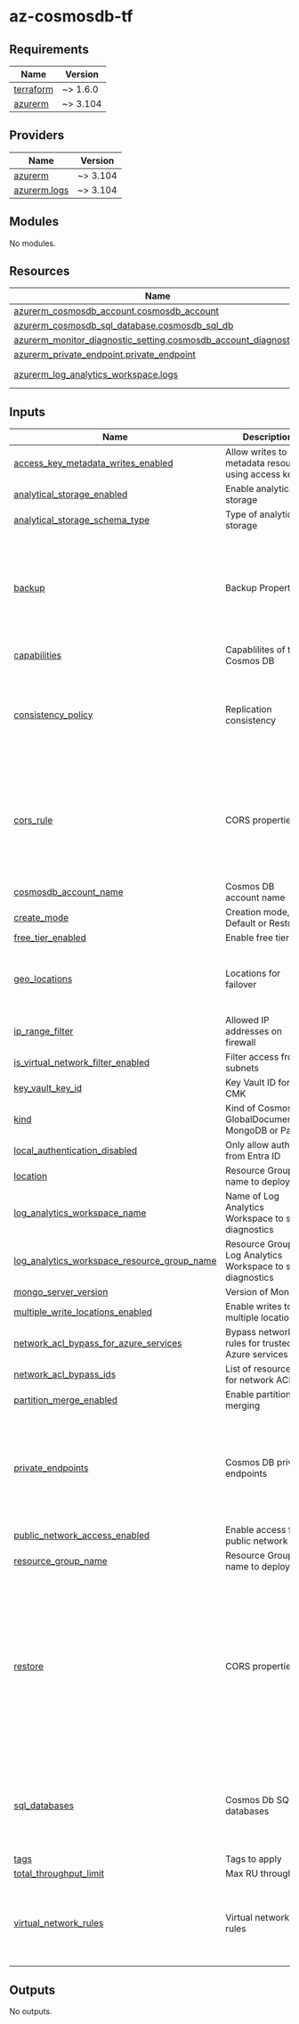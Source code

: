 # az-cosmosdb-tf
<!-- BEGIN_TF_DOCS -->
## Requirements

| Name | Version |
|------|---------|
| <a name="requirement_terraform"></a> [terraform](#requirement\_terraform) | ~> 1.6.0 |
| <a name="requirement_azurerm"></a> [azurerm](#requirement\_azurerm) | ~> 3.104 |

## Providers

| Name | Version |
|------|---------|
| <a name="provider_azurerm"></a> [azurerm](#provider\_azurerm) | ~> 3.104 |
| <a name="provider_azurerm.logs"></a> [azurerm.logs](#provider\_azurerm.logs) | ~> 3.104 |

## Modules

No modules.

## Resources

| Name | Type |
|------|------|
| [azurerm_cosmosdb_account.cosmosdb_account](https://registry.terraform.io/providers/hashicorp/azurerm/latest/docs/resources/cosmosdb_account) | resource |
| [azurerm_cosmosdb_sql_database.cosmosdb_sql_db](https://registry.terraform.io/providers/hashicorp/azurerm/latest/docs/resources/cosmosdb_sql_database) | resource |
| [azurerm_monitor_diagnostic_setting.cosmosdb_account_diagnostics](https://registry.terraform.io/providers/hashicorp/azurerm/latest/docs/resources/monitor_diagnostic_setting) | resource |
| [azurerm_private_endpoint.private_endpoint](https://registry.terraform.io/providers/hashicorp/azurerm/latest/docs/resources/private_endpoint) | resource |
| [azurerm_log_analytics_workspace.logs](https://registry.terraform.io/providers/hashicorp/azurerm/latest/docs/data-sources/log_analytics_workspace) | data source |

## Inputs

| Name | Description | Type | Default | Required |
|------|-------------|------|---------|:--------:|
| <a name="input_access_key_metadata_writes_enabled"></a> [access\_key\_metadata\_writes\_enabled](#input\_access\_key\_metadata\_writes\_enabled) | Allow writes to metadata resources using access keys | `bool` | `false` | no |
| <a name="input_analytical_storage_enabled"></a> [analytical\_storage\_enabled](#input\_analytical\_storage\_enabled) | Enable analytical storage | `bool` | `true` | no |
| <a name="input_analytical_storage_schema_type"></a> [analytical\_storage\_schema\_type](#input\_analytical\_storage\_schema\_type) | Type of analytical storage | `string` | `"FullFidelity"` | no |
| <a name="input_backup"></a> [backup](#input\_backup) | Backup Properties | <pre>object(<br>    {<br>      type                = string<br>      tier                = optional(string)<br>      interval_in_minutes = optional(number)<br>      retention_in_hours  = optional(number)<br>      storage_redundancy  = string<br>    }<br>  )</pre> | n/a | yes |
| <a name="input_capabilities"></a> [capabilities](#input\_capabilities) | Capablilites of the Cosmos DB | `list(string)` | n/a | yes |
| <a name="input_consistency_policy"></a> [consistency\_policy](#input\_consistency\_policy) | Replication consistency | <pre>object(<br>    {<br>      consistency_level       = optional(string, "Session")<br>      max_interval_in_seconds = optional(number)<br>      max_staleness_prefix    = optional(number)<br>    }<br>  )</pre> | n/a | yes |
| <a name="input_cors_rule"></a> [cors\_rule](#input\_cors\_rule) | CORS properties | <pre>object(<br>    {<br>      allowed_headers    = list(string)<br>      allowed_methods    = list(string)<br>      allowed_origins    = list(string)<br>      exposed_headers    = list(string)<br>      max_age_in_seconds = number<br>    }<br>  )</pre> | `null` | no |
| <a name="input_cosmosdb_account_name"></a> [cosmosdb\_account\_name](#input\_cosmosdb\_account\_name) | Cosmos DB account name | `string` | n/a | yes |
| <a name="input_create_mode"></a> [create\_mode](#input\_create\_mode) | Creation mode, Default or Restore | `string` | `"Default"` | no |
| <a name="input_free_tier_enabled"></a> [free\_tier\_enabled](#input\_free\_tier\_enabled) | Enable free tier | `bool` | `false` | no |
| <a name="input_geo_locations"></a> [geo\_locations](#input\_geo\_locations) | Locations for failover | <pre>list(object({<br>    location          = string<br>    failover_priority = number<br>    zone_redundant    = optional(bool, true)<br>  }))</pre> | `[]` | no |
| <a name="input_ip_range_filter"></a> [ip\_range\_filter](#input\_ip\_range\_filter) | Allowed IP addresses on firewall | `string` | `null` | no |
| <a name="input_is_virtual_network_filter_enabled"></a> [is\_virtual\_network\_filter\_enabled](#input\_is\_virtual\_network\_filter\_enabled) | Filter access from subnets | `bool` | `true` | no |
| <a name="input_key_vault_key_id"></a> [key\_vault\_key\_id](#input\_key\_vault\_key\_id) | Key Vault ID for CMK | `string` | `null` | no |
| <a name="input_kind"></a> [kind](#input\_kind) | Kind of Cosmos DB, GlobalDocumentDB, MongoDB or Parse | `string` | `"GlobalDocumentDB"` | no |
| <a name="input_local_authentication_disabled"></a> [local\_authentication\_disabled](#input\_local\_authentication\_disabled) | Only allow auth from Entra ID | `bool` | `true` | no |
| <a name="input_location"></a> [location](#input\_location) | Resource Group name to deploy to | `string` | n/a | yes |
| <a name="input_log_analytics_workspace_name"></a> [log\_analytics\_workspace\_name](#input\_log\_analytics\_workspace\_name) | Name of Log Analytics Workspace to send diagnostics | `string` | n/a | yes |
| <a name="input_log_analytics_workspace_resource_group_name"></a> [log\_analytics\_workspace\_resource\_group\_name](#input\_log\_analytics\_workspace\_resource\_group\_name) | Resource Group of Log Analytics Workspace to send diagnostics | `string` | n/a | yes |
| <a name="input_mongo_server_version"></a> [mongo\_server\_version](#input\_mongo\_server\_version) | Version of Mongo | `string` | `null` | no |
| <a name="input_multiple_write_locations_enabled"></a> [multiple\_write\_locations\_enabled](#input\_multiple\_write\_locations\_enabled) | Enable writes to multiple locations | `bool` | `true` | no |
| <a name="input_network_acl_bypass_for_azure_services"></a> [network\_acl\_bypass\_for\_azure\_services](#input\_network\_acl\_bypass\_for\_azure\_services) | Bypass network rules for trusted Azure services | `bool` | `false` | no |
| <a name="input_network_acl_bypass_ids"></a> [network\_acl\_bypass\_ids](#input\_network\_acl\_bypass\_ids) | List of resource IDs for network ACLs | `list(string)` | `null` | no |
| <a name="input_partition_merge_enabled"></a> [partition\_merge\_enabled](#input\_partition\_merge\_enabled) | Enable partition merging | `bool` | `false` | no |
| <a name="input_private_endpoints"></a> [private\_endpoints](#input\_private\_endpoints) | Cosmos DB private endpoints | <pre>list(object({<br>    name                            = string<br>    location                        = string<br>    subnet_id                       = string<br>    subresource_names               = list(string)<br>    private_service_connection_name = string<br>    private_dns_zone_ids            = list(string)<br>  }))</pre> | `[]` | no |
| <a name="input_public_network_access_enabled"></a> [public\_network\_access\_enabled](#input\_public\_network\_access\_enabled) | Enable access from public network | `bool` | `false` | no |
| <a name="input_resource_group_name"></a> [resource\_group\_name](#input\_resource\_group\_name) | Resource Group name to deploy to | `string` | n/a | yes |
| <a name="input_restore"></a> [restore](#input\_restore) | CORS properties | <pre>object(<br>    {<br>      source_cosmosdb_account_id = string<br>      restore_timestamp_in_utc   = string<br>      database = optional(object({<br>        name             = string<br>        collection_names = optional(list(string))<br>      }))<br>      gremlin_database = optional(object({<br>        name        = string<br>        graph_names = optional(list(string))<br>      }))<br>      tables_to_restore = list(string)<br>    }<br>  )</pre> | `null` | no |
| <a name="input_sql_databases"></a> [sql\_databases](#input\_sql\_databases) | Cosmos Db SQL databases | <pre>list(object({<br>    name       = string<br>    throughput = optional(number)<br>    autoscale_settings = optional(object({<br>      max_throughput = number<br>    }))<br>  }))</pre> | `[]` | no |
| <a name="input_tags"></a> [tags](#input\_tags) | Tags to apply | `map(string)` | n/a | yes |
| <a name="input_total_throughput_limit"></a> [total\_throughput\_limit](#input\_total\_throughput\_limit) | Max RU throughput | `number` | n/a | yes |
| <a name="input_virtual_network_rules"></a> [virtual\_network\_rules](#input\_virtual\_network\_rules) | Virtual network rules | <pre>map(object(<br>    {<br>      id                                   = string<br>      ignore_missing_vnet_service_endpoint = optional(bool, false)<br>    }<br>  ))</pre> | `null` | no |

## Outputs

No outputs.
<!-- END_TF_DOCS -->
